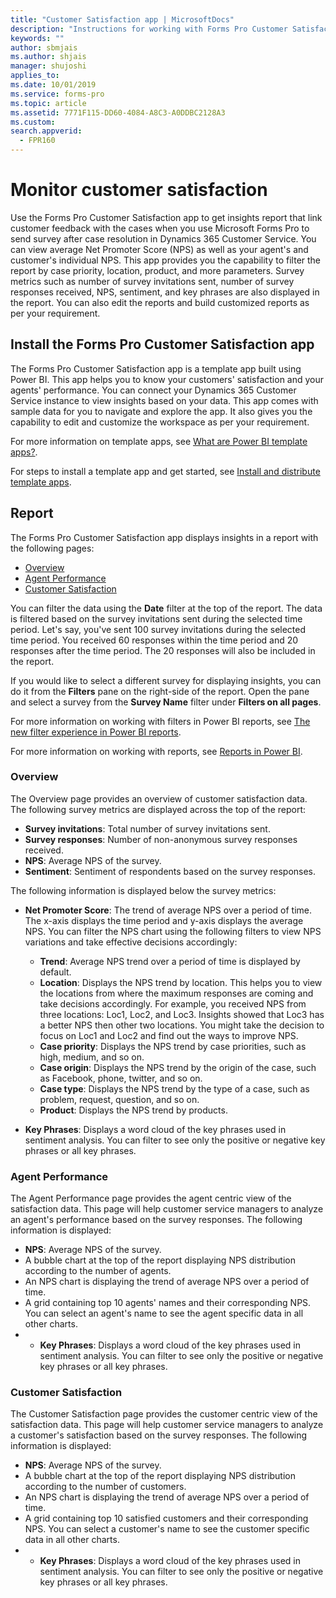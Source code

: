 ```yaml
---
title: "Customer Satisfaction app | MicrosoftDocs"
description: "Instructions for working with Forms Pro Customer Satisfaction app"
keywords: ""
author: sbmjais
ms.author: shjais
manager: shujoshi
applies_to: 
ms.date: 10/01/2019
ms.service: forms-pro
ms.topic: article
ms.assetid: 7771F115-DD60-4084-A8C3-A0DDBC2128A3
ms.custom: 
search.appverid:
  - FPR160
---
```


# Monitor customer satisfaction

Use the Forms Pro Customer Satisfaction app to get insights report that link customer feedback with the cases when you use Microsoft Forms Pro to send survey after case resolution in Dynamics 365 Customer Service. You can view average Net Promoter Score (NPS) as well as your agent's and customer's individual NPS. This app provides you the capability to filter the report by case priority, location, product, and more parameters. Survey metrics such as number of survey invitations sent, number of survey responses received, NPS, sentiment, and key phrases are also displayed in the report. You can also edit the reports and build customized reports as per your requirement.

## Install the Forms Pro Customer Satisfaction app

The Forms Pro Customer Satisfaction app is a template app built using Power BI. This app helps you to know your customers' satisfaction and your agents' performance. You can connect your Dynamics 365 Customer Service instance to view insights based on your data. This app comes with sample data for you to navigate and explore the app. It also gives you the capability to edit and customize the workspace as per your requirement.

For more information on template apps, see [What are Power BI template apps?](https://docs.microsoft.com/en-us/power-bi/service-template-apps-overview).

For steps to install a template app and get started, see [Install and distribute template apps](https://docs.microsoft.com/en-us/power-bi/service-template-apps-install-distribute).

## Report

The Forms Pro Customer Satisfaction app displays insights in a report with the following pages:

- [Overview](#overview)
- [Agent Performance](#agent-performance)
- [Customer Satisfaction](#customer-satisfaction)

You can filter the data using the **Date** filter at the top of the report. The data is filtered based on the survey invitations sent during the selected time period. Let's say, you've sent 100 survey invitations during the selected time period. You received 60 responses within the time period and 20 responses after the time period. The 20 responses will also be included in the report.

If you would like to select a different survey for displaying insights, you can do it from the **Filters** pane on the right-side of the report. Open the pane and select a survey from the **Survey Name** filter under **Filters on all pages**. 

For more information on working with filters in Power BI reports, see [The new filter experience in Power BI reports](https://docs.microsoft.com/en-us/power-bi/power-bi-report-filter).

For more information on working with reports, see [Reports in Power BI](https://docs.microsoft.com/en-us/power-bi/consumer/end-user-reports).

### Overview

The Overview page provides an overview of customer satisfaction data. The following survey metrics are displayed across the top of the report:

- **Survey invitations**: Total number of survey invitations sent.
- **Survey responses**: Number of non-anonymous survey responses received.
- **NPS**: Average NPS of the survey.
- **Sentiment**: Sentiment of respondents based on the survey responses.

The following information is displayed below the survey metrics:

- **Net Promoter Score**: The trend of average NPS over a period of time. The x-axis displays the time period and y-axis displays the average NPS. You can filter the NPS chart using the following filters to view NPS variations and take effective decisions accordingly:

  - **Trend**: Average NPS trend over a period of time is displayed by default. 
  - **Location**: Displays the NPS trend by location. This helps you to view the locations from where the maximum responses are coming and take decisions accordingly. For example, you received NPS from three locations: Loc1, Loc2, and Loc3. Insights showed that Loc3 has a better NPS then other two locations. You might take the decision to focus on Loc1 and Loc2 and find out the ways to improve NPS. 
  - **Case priority**: Displays the NPS trend by case priorities, such as high, medium, and so on.
  - **Case origin**: Displays the NPS trend by the origin of the case, such as Facebook, phone, twitter, and so on.
  - **Case type**: Displays the NPS trend by the type of a case, such as problem, request, question, and so on.
  - **Product**: Displays the NPS trend by products.

- **Key Phrases**: Displays a word cloud of the key phrases used in sentiment analysis. You can filter to see only the positive or negative key phrases or all key phrases.

### Agent Performance

The Agent Performance page provides the agent centric view of the satisfaction data. This page will help customer service managers to analyze an agent's performance based on the survey responses. The following information is displayed:

- **NPS**: Average NPS of the survey.
- A bubble chart at the top of the report displaying NPS distribution according to the number of agents.
- An NPS chart is displaying the trend of average NPS over a period of time.
- A grid containing top 10 agents' names and their corresponding NPS. You can select an agent's name to see the agent specific data in all other charts.
- - **Key Phrases**: Displays a word cloud of the key phrases used in sentiment analysis. You can filter to see only the positive or negative key phrases or all key phrases.

### Customer Satisfaction

The Customer Satisfaction page provides the customer centric view of the satisfaction data. This page will help customer service managers to analyze a customer's satisfaction based on the survey responses. The following information is displayed:

- **NPS**: Average NPS of the survey.
- A bubble chart at the top of the report displaying NPS distribution according to the number of customers.
- An NPS chart is displaying the trend of average NPS over a period of time.
- A grid containing top 10 satisfied customers and their corresponding NPS. You can select a customer's name to see the customer specific data in all other charts.
- - **Key Phrases**: Displays a word cloud of the key phrases used in sentiment analysis. You can filter to see only the positive or negative key phrases or all key phrases.